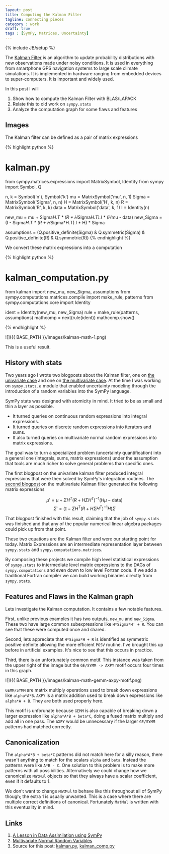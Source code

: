 ```yaml
---
layout: post
title: Computing the Kalman Filter
tagline: connecting pieces
category : work
draft: true
tags : [SymPy, Matrices, Uncertainty]
---
```

{% include JB/setup %}

The [Kalman Filter](http://en.wikipedia.org/wiki/Kalman_filter) is an algorithm to update probability distributions with new observations made under noisy conditions.  It is used in everything from smartphone GPS navigation systems to large scale climate simulations.  It is implemented in hardware ranging from embedded devices to super-computers.  It is important and widely used.

In this post I will 

1.  Show how to compute the Kalman Filter with BLAS/LAPACK
2.  Relate this to old work on `sympy.stats`
3.  Analyze the computation graph for some flaws and features

Images
------

The Kalman filter can be defined as a pair of matrix expressions

{% highlight python %}
# kalman.py
from sympy.matrices.expressions import MatrixSymbol, Identity
from sympy import Symbol, Q

n, k    = Symbol('n'), Symbol('k')
mu      = MatrixSymbol('mu', n, 1)
Sigma   = MatrixSymbol('Sigma', n, n)
H       = MatrixSymbol('H', k, n)
R       = MatrixSymbol('R', k, k)
data    = MatrixSymbol('data', k, 1)
I       = Identity(n)

new_mu      = mu + Sigma*H.T * (R + H*Sigma*H.T).I * (H*mu - data)
new_Sigma   = (I - Sigma*H.T * (R + H*Sigma*H.T).I * H) * Sigma

assumptions = (Q.positive_definite(Sigma) & Q.symmetric(Sigma) &
               Q.positive_definite(R) & Q.symmetric(R))
{% endhighlight %}

We convert these matrix expressions into a computation

{% highlight python %}
# kalman_computation.py
from kalman import new_mu, new_Sigma, assumptions
from sympy.computations.matrices.compile import make_rule, patterns
from sympy.computations.core import Identity

ident = Identity(new_mu, new_Sigma)
rule = make_rule(patterns, assumptions)
mathcomp = next(rule(ident))
mathcomp.show()

{% endhighlight %}

![]({{ BASE_PATH }}/images/kalman-math-1.png)

This is a useful result. 

History with stats
------------------

Two years ago I wrote two blogposts about the Kalman filter, one on [the univariate case](http://sympystats.wordpress.com/2011/07/02/a-lesson-in-data-assimilation-using-sympy/) and one on [the multivariate case](http://sympystats.wordpress.com/2011/07/19/multivariate-normal-random-variables/).  At the time I was working on `sympy.stats`, a module that enabled uncertainty modeling through the introduction of a random variables into the SymPy language.

SymPy stats was designed with atomicity in mind.  It tried to be as small and thin a layer as possible.  

*   It turned queries on continuous random expressions into integral expressions.  
*   It turned queries on discrete random expressions into iterators and sums.  
*   It also turned queries on multivariate normal random expressions into matrix expressions.  

The goal was to turn a specialized problem (uncertainty quantification) into a general one (integrals, sums, matrix expressions) under the assumption that tools are much richer to solve general problems than specific ones.

The first blogpost on the univariate kalman filter produced integral expressions that were then solved by SymPy's integration routines.  The [second blogpost](http://sympystats.wordpress.com/2011/07/19/multivariate-normal-random-variables/) on the multivariate Kalman filter generated the following matrix expressions

$$\mu' = \mu + \Sigma H^T \left( R + H \Sigma H^T \right )^{-1} \left(H\mu - \textrm{data} \right) $$
$$\Sigma' = \left( \mathbb{I} - \Sigma H^T \left(R + H \Sigma H^T \right)^{-1} H \right) \Sigma $$

That blogpost finished with this result, claiming that the job of `sympy.stats` was finished and that any of the popular numerical linear algebra packages could pick up from that point. 

These two equations are the Kalman filter and were our starting point for today.  Matrix Expressions are an intermediate representation layer between `sympy.stats` and `sympy.computations.matrices`.

By composing these projects we compile high level statistical expressions of `sympy.stats` to intermediate level matrix expressions to the DAGs of `sympy.computations` and even down to low level Fortran code.  If we add a traditional Fortran compiler we can build working binaries directly from `sympy.stats`.

Features and Flaws in the Kalman graph
--------------------------------------

Lets investigate the Kalman computation.  It contains a few notable features.

First, unlike previous examples it has two outputs, `new_mu` and `new_Sigma`.  These two have large common subexpressions like `H*Sigma*H' + R`.  You can see that these were computed once and shared.

Second, lets appreciate that `H*Sigma*H + R` is identified as symmetric positive definite allowing the more efficient `POSV` routine.  I've brought this up before in artificial examples.  It's nice to see that this occurs in practice.

Third, there is an unfortunately common motif.  This instance was taken from the upper right of the image but the `GE/SYMM -> AXPY` motif occurs four times in this graph. 

![]({{ BASE_PATH }}/images/kalman-math-gemm-axpy-motif.png)

`GEMM/SYMM` are matrix multiply operations used to break down expressions like `alpha*A*B`.  `AXPY` is a matrix addition used to break down expressions like `alpha*A + B`.  They are both used properly here.

This motif is unforunate because `GEMM` is also capable of breaking down a larger expression like `alpha*A*B + beta*C`, doing a fused matrix multiply and add all in one pass.   The `AXPY` would be unnecessary if the larger `GE/SYMM` patterns had matched correctly.  

Canonicalization
----------------

The `alpha*A*B + beta*C` patterns did not match here for a silly reason, there wasn't anything to match for the scalars `alpha` and `beta`.  Instead the patterns were like `A*B - C`.  One solution to this problem is to make more patterns with all possibilities.  Alternatively we could change how we canonicalize `MatMul` objects so that they always have a scalar coefficient, even if it defaults to 1.

We don't want to change `MatMul` to behave like this throughout all of SymPy though; the extra 1 is usually unwanted.  This is a case where there are multiple correct definitions of canonical.  Fortunately `MatMul` is written with this eventuality in mind.

Links
-----

1.  [A Lesson in Data Assimilation using SymPy](http://sympystats.wordpress.com/2011/07/02/a-lesson-in-data-assimilation-using-sympy/)
2.  [Multivariate Normal Random Variables](http://sympystats.wordpress.com/2011/07/19/multivariate-normal-random-variables/)
3.  Source for this post: [kalman.py]({{BASE_PATH}}/scripts/kalman.py), [kalman_comp.py]({{BASE_PATH}}/scripts/kalman_comp.py)
